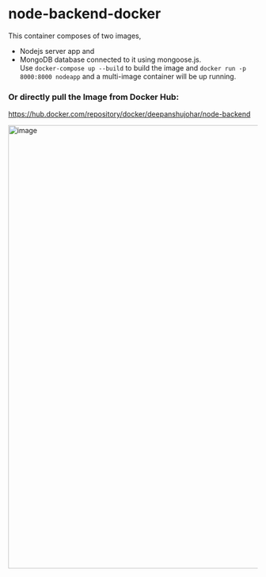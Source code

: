 # node-backend-docker
This container composes of two images,
- Nodejs server app and 
- MongoDB database connected to it using mongoose.js.
<br/> Use ```docker-compose up --build``` to build the image 
and ```docker run -p 8000:8000 nodeapp```
and a multi-image container will be up running.

### Or directly pull the Image from Docker Hub: <br/>
https://hub.docker.com/repository/docker/deepanshujohar/node-backend

<!-- <img width="820" alt="image" src="https://user-images.githubusercontent.com/55355645/148213519-4e7ec3b2-a22e-4d8c-95f1-73db0e6d25fc.png">
 -->

<img width="895" alt="image" src="https://user-images.githubusercontent.com/55355645/147385336-a4f2c2bc-1db5-4c79-872c-9d7144c8f393.png">


